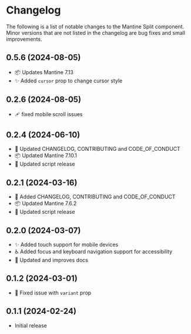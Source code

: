 # Changelog

The following is a list of notable changes to the Mantine Split component.  
Minor versions that are not listed in the changelog are bug fixes and small improvements.

## 0.5.6 (2024-08-05)

- 📦 Updates Mantine 7.13
- ✨ Added `cursor` prop to change cursor style

## 0.2.6 (2024-08-05)

- 🩹 fixed mobile scroll issues

## 0.2.4 (2024-06-10)

- 📝 Updated CHANGELOG, CONTRIBUTING and CODE_OF_CONDUCT
- 📦️ Updated Mantine 7.10.1
- 👷 Updated script release

## 0.2.1 (2024-03-16)

- 📝 Added CHANGELOG, CONTRIBUTING and CODE_OF_CONDUCT
- 📦️ Updated Mantine 7.6.2
- 👷 Updated script release

## 0.2.0 (2024-03-07)

- ✨ Added touch support for mobile devices
- ♿️ Added focus and keyboard navigation support for accessibility
- 📝 Updated and improves docs 

## 0.1.2 (2024-03-01)

- 🐛 Fixed issue with `variant` prop

## 0.1.1 (2024-02-24)

- Initial release
